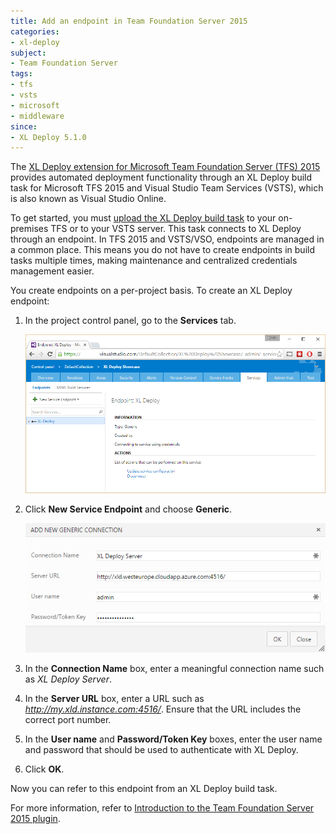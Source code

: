 ```yaml
---
title: Add an endpoint in Team Foundation Server 2015
categories:
- xl-deploy
subject:
- Team Foundation Server
tags:
- tfs
- vsts
- microsoft
- middleware
since:
- XL Deploy 5.1.0
---
```


The [XL Deploy extension for Microsoft Team Foundation Server (TFS) 2015](/xl-deploy/concept/team-foundation-server-2015-plugin.html) provides automated deployment functionality through an XL Deploy build task for Microsoft TFS 2015 and Visual Studio Team Services (VSTS), which is also known as Visual Studio Online.

To get started, you must [upload the XL Deploy build task](/xl-deploy/how-to/install-a-build-task-in-tfs-2015.html) to your on-premises TFS or to your VSTS server. This task connects to XL Deploy through an endpoint. In TFS 2015 and VSTS/VSO, endpoints are managed in a common place. This means you do not have to create endpoints in build tasks multiple times, making maintenance and centralized credentials management easier.

You create endpoints on a per-project basis. To create an XL Deploy endpoint: 

1. In the project control panel, go to the **Services** tab.

    ![Project control panel Services tab](images/tfs_2015_plugin_admin_services.png)

1. Click **New Service Endpoint** and choose **Generic**.

    ![Add a new generic connection](images/tfs_2015_plugin_new_endpoint.png)

1. In the **Connection Name** box, enter a meaningful connection name such as *XL Deploy Server*.
1. In the **Server URL** box, enter a URL such as *http://my.xld.instance.com:4516/*. Ensure that the URL includes the correct port number.
1. In the **User name** and **Password/Token Key** boxes, enter the user name and password that should be used to authenticate with XL Deploy.
1. Click **OK**.

Now you can refer to this endpoint from an XL Deploy build task.

For more information, refer to [Introduction to the Team Foundation Server 2015 plugin](/xl-deploy/concept/tfs-2015-plugin.html).

